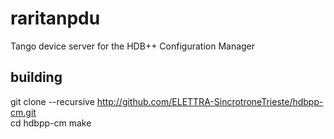 # raritanpdu
Tango device server for the HDB++ Configuration Manager

## building
git clone --recursive http://github.com/ELETTRA-SincrotroneTrieste/hdbpp-cm.git  
cd hdbpp-cm
make
